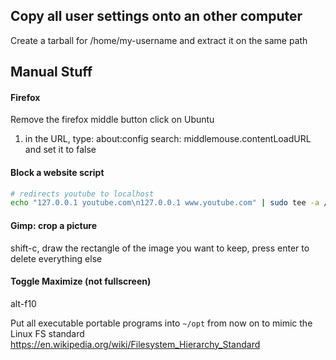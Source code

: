 ## Copy all user settings onto an other computer
Create a tarball for /home/my-username and extract it on the same path


## Manual Stuff

#### Firefox
Remove the firefox middle button click on Ubuntu

1) in the URL, type: about:config
search: middlemouse.contentLoadURL
and set it to false


#### Block a website script
```bash
# redirects youtube to localhost
echo "127.0.0.1 youtube.com\n127.0.0.1 www.youtube.com" | sudo tee -a /etc/hosts
```
#### Gimp: crop a picture
shift-c, draw the rectangle of the image you want to keep, press enter to delete everything else

#### Toggle Maximize (not fullscreen)
alt-f10

Put all executable portable programs into `~/opt` from now on to mimic the Linux FS standard
https://en.wikipedia.org/wiki/Filesystem_Hierarchy_Standard

